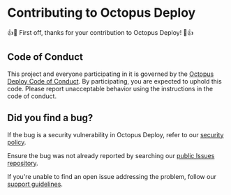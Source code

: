 # Contributing to Octopus Deploy

:+1::tada: First off, thanks for your contribution to Octopus Deploy! :tada::+1:

## Code of Conduct

This project and everyone participating in it is governed by the [Octopus Deploy Code of Conduct](CODE_OF_CONDUCT.md). By participating, you are expected to uphold this code. Please report unacceptable behavior using the instructions in the code of conduct.

## Did you find a bug?
If the bug is a security vulnerability in Octopus Deploy, refer to our [security policy](SECURITY.md).

Ensure the bug was not already reported by searching our [public Issues repository](https://github.com/OctopusDeploy/Issues).

If you're unable to find an open issue addressing the problem, follow our [support guidelines](SUPPORT.md).

